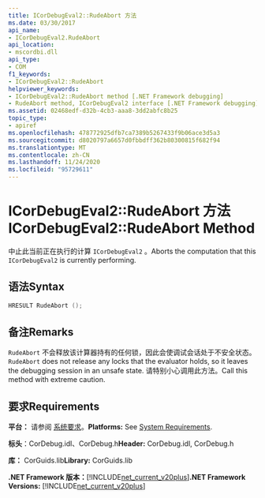 ```yaml
---
title: ICorDebugEval2::RudeAbort 方法
ms.date: 03/30/2017
api_name:
- ICorDebugEval2.RudeAbort
api_location:
- mscordbi.dll
api_type:
- COM
f1_keywords:
- ICorDebugEval2::RudeAbort
helpviewer_keywords:
- ICorDebugEval2::RudeAbort method [.NET Framework debugging]
- RudeAbort method, ICorDebugEval2 interface [.NET Framework debugging]
ms.assetid: 02468edf-d32b-4cb3-aaa8-3dd2abfc8b25
topic_type:
- apiref
ms.openlocfilehash: 478772925dfb7ca7389b5267433f9b06ace3d5a3
ms.sourcegitcommit: d8020797a6657d0fbbdff362b80300815f682f94
ms.translationtype: MT
ms.contentlocale: zh-CN
ms.lasthandoff: 11/24/2020
ms.locfileid: "95729611"
---
```

# <a name="icordebugeval2rudeabort-method"></a><span data-ttu-id="c3e54-102">ICorDebugEval2::RudeAbort 方法</span><span class="sxs-lookup"><span data-stu-id="c3e54-102">ICorDebugEval2::RudeAbort Method</span></span>

<span data-ttu-id="c3e54-103">中止此当前正在执行的计算 `ICorDebugEval2` 。</span><span class="sxs-lookup"><span data-stu-id="c3e54-103">Aborts the computation that this `ICorDebugEval2` is currently performing.</span></span>  
  
## <a name="syntax"></a><span data-ttu-id="c3e54-104">语法</span><span class="sxs-lookup"><span data-stu-id="c3e54-104">Syntax</span></span>  
  
```cpp  
HRESULT RudeAbort ();  
```  
  
## <a name="remarks"></a><span data-ttu-id="c3e54-105">备注</span><span class="sxs-lookup"><span data-stu-id="c3e54-105">Remarks</span></span>  

 <span data-ttu-id="c3e54-106">`RudeAbort` 不会释放该计算器持有的任何锁，因此会使调试会话处于不安全状态。</span><span class="sxs-lookup"><span data-stu-id="c3e54-106">`RudeAbort` does not release any locks that the evaluator holds, so it leaves the debugging session in an unsafe state.</span></span> <span data-ttu-id="c3e54-107">请特别小心调用此方法。</span><span class="sxs-lookup"><span data-stu-id="c3e54-107">Call this method with extreme caution.</span></span>  
  
## <a name="requirements"></a><span data-ttu-id="c3e54-108">要求</span><span class="sxs-lookup"><span data-stu-id="c3e54-108">Requirements</span></span>  

 <span data-ttu-id="c3e54-109">**平台：** 请参阅 [系统要求](../../get-started/system-requirements.md)。</span><span class="sxs-lookup"><span data-stu-id="c3e54-109">**Platforms:** See [System Requirements](../../get-started/system-requirements.md).</span></span>  
  
 <span data-ttu-id="c3e54-110">**标头**：CorDebug.idl、CorDebug.h</span><span class="sxs-lookup"><span data-stu-id="c3e54-110">**Header:** CorDebug.idl, CorDebug.h</span></span>  
  
 <span data-ttu-id="c3e54-111">**库：** CorGuids.lib</span><span class="sxs-lookup"><span data-stu-id="c3e54-111">**Library:** CorGuids.lib</span></span>  
  
 <span data-ttu-id="c3e54-112">**.NET Framework 版本：**[!INCLUDE[net_current_v20plus](../../../../includes/net-current-v20plus-md.md)]</span><span class="sxs-lookup"><span data-stu-id="c3e54-112">**.NET Framework Versions:** [!INCLUDE[net_current_v20plus](../../../../includes/net-current-v20plus-md.md)]</span></span>
